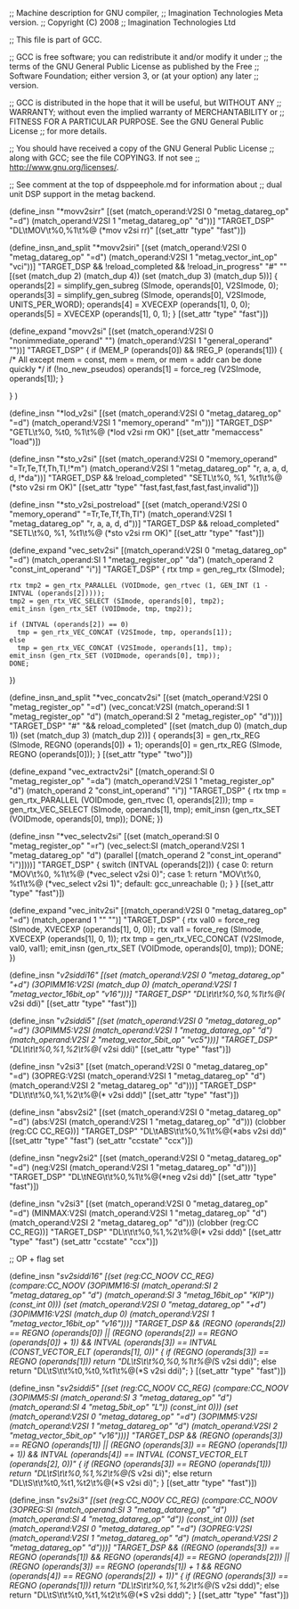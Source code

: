 ;; Machine description for GNU compiler,
;; Imagination Technologies Meta version.
;; Copyright (C) 2008
;; Imagination Technologies Ltd

;; This file is part of GCC.

;; GCC is free software; you can redistribute it and/or modify it under
;; the terms of the GNU General Public License as published by the Free
;; Software Foundation; either version 3, or (at your option) any later
;; version.

;; GCC is distributed in the hope that it will be useful, but WITHOUT ANY
;; WARRANTY; without even the implied warranty of MERCHANTABILITY or
;; FITNESS FOR A PARTICULAR PURPOSE.  See the GNU General Public License
;; for more details.

;; You should have received a copy of the GNU General Public License
;; along with GCC; see the file COPYING3.  If not see
;; <http://www.gnu.org/licenses/>.

;; See comment at the top of dsppeephole.md for information about
;; dual unit DSP support in the metag backend.

(define_insn "*movv2sirr"
  [(set (match_operand:V2SI 0 "metag_datareg_op" "=d")
        (match_operand:V2SI 1 "metag_datareg_op"  "d"))]
  "TARGET_DSP"
  "DL\\tMOV\\t%0,%1\\t%@ (*mov v2si rr)"
  [(set_attr "type" "fast")])

(define_insn_and_split "*movv2siri"
  [(set (match_operand:V2SI 0 "metag_datareg_op"   "=d")
        (match_operand:V2SI 1 "metag_vector_int_op" "vci"))]
  "TARGET_DSP
   && !reload_completed
   && !reload_in_progress"
  "#"
  ""
  [(set (match_dup 2)
        (match_dup 4))
   (set (match_dup 3)
        (match_dup 5))]
  {
    operands[2] = simplify_gen_subreg (SImode, operands[0], V2SImode, 0);
    operands[3] = simplify_gen_subreg (SImode, operands[0], V2SImode, UNITS_PER_WORD);
    operands[4] = XVECEXP (operands[1], 0, 0);
    operands[5] = XVECEXP (operands[1], 0, 1);
  }
  [(set_attr "type" "fast")])

(define_expand "movv2si"
  [(set (match_operand:V2SI 0 "nonimmediate_operand" "")
        (match_operand:V2SI 1 "general_operand"      ""))]
  "TARGET_DSP"
  {
    if (MEM_P (operands[0]) && !REG_P (operands[1]))
      {
        /* All except mem = const, mem = mem, or mem = addr can be done quickly */
        if (!no_new_pseudos)
          operands[1] = force_reg (V2SImode, operands[1]);
      }

  }
)

(define_insn "*lod_v2si"
  [(set (match_operand:V2SI 0 "metag_datareg_op" "=d")
        (match_operand:V2SI 1 "memory_operand"    "m"))]
  "TARGET_DSP"
  "GETL\\t%0, %t0, %1\\t%@ (*lod v2si rm OK)"
  [(set_attr "memaccess" "load")])

(define_insn "*sto_v2si"
  [(set (match_operand:V2SI 0 "memory_operand"  "=Tr,Te,Tf,Th,Tl,!*m")
        (match_operand:V2SI 1 "metag_datareg_op" "r, a, a, d, d, !*da"))]
  "TARGET_DSP && !reload_completed"
  "SETL\\t%0, %1, %t1\\t%@ (*sto v2si rm OK)"
  [(set_attr "type" "fast,fast,fast,fast,fast,invalid")])

(define_insn "*sto_v2si_postreload"
  [(set (match_operand:V2SI 0 "memory_operand"  "=Tr,Te,Tf,Th,Tl")
        (match_operand:V2SI 1 "metag_datareg_op" "r, a, a, d, d"))]
  "TARGET_DSP && reload_completed"
  "SETL\\t%0, %1, %t1\\t%@ (*sto v2si rm OK)"
  [(set_attr "type" "fast")])

(define_expand "vec_setv2si"
  [(match_operand:V2SI 0 "metag_datareg_op"  "=d")
   (match_operand:SI   1 "metag_register_op"  "da")
   (match_operand      2 "const_int_operand"  "i")]
  "TARGET_DSP"
  {
    rtx tmp = gen_reg_rtx (SImode);

    rtx tmp2 = gen_rtx_PARALLEL (VOIDmode, gen_rtvec (1, GEN_INT (1 - INTVAL (operands[2]))));
    tmp2 = gen_rtx_VEC_SELECT (SImode, operands[0], tmp2);
    emit_insn (gen_rtx_SET (VOIDmode, tmp, tmp2));

    if (INTVAL (operands[2]) == 0)
      tmp = gen_rtx_VEC_CONCAT (V2SImode, tmp, operands[1]);
    else
      tmp = gen_rtx_VEC_CONCAT (V2SImode, operands[1], tmp);
    emit_insn (gen_rtx_SET (VOIDmode, operands[0], tmp));
    DONE;
  })
  
(define_insn_and_split "*vec_concatv2si"
  [(set (match_operand:V2SI                0 "metag_register_op" "=d")
        (vec_concat:V2SI (match_operand:SI 1 "metag_register_op"  "d")
                         (match_operand:SI 2 "metag_register_op"  "d")))]
  "TARGET_DSP"
  "#"
  "&& reload_completed"
  [(set (match_dup 0)
        (match_dup 1))
   (set (match_dup 3)
        (match_dup 2))]
  {
    operands[3] = gen_rtx_REG (SImode, REGNO (operands[0]) + 1);
    operands[0] = gen_rtx_REG (SImode, REGNO (operands[0]));
  }
  [(set_attr "type" "two")])

(define_expand "vec_extractv2si"
  [(match_operand:SI   0 "metag_register_op" "=da")
   (match_operand:V2SI 1 "metag_register_op"  "d")
   (match_operand      2 "const_int_operand"  "i")]
  "TARGET_DSP"
  {
    rtx tmp = gen_rtx_PARALLEL (VOIDmode, gen_rtvec (1, operands[2]));
    tmp = gen_rtx_VEC_SELECT (SImode, operands[1], tmp);
    emit_insn (gen_rtx_SET (VOIDmode, operands[0], tmp));
    DONE;
  })

(define_insn "*vec_selectv2si"
  [(set (match_operand:SI                        0 "metag_register_op" "=r")
        (vec_select:SI (match_operand:V2SI       1 "metag_datareg_op"   "d")
                       (parallel [(match_operand 2 "const_int_operand"  "i")])))]
  "TARGET_DSP"
  {
    switch (INTVAL (operands[2]))
      {
        case 0:
          return "MOV\\t%0, %1\\t%@ (*vec_select v2si 0)";
        case 1:
          return "MOV\\t%0, %t1\\t%@ (*vec_select v2si 1)";
        default:
          gcc_unreachable ();
      }
  }
  [(set_attr "type" "fast")])

(define_expand "vec_initv2si"
  [(match_operand:V2SI 0 "metag_datareg_op" "=d")
   (match_operand      1 ""                  "")]
  "TARGET_DSP"
  {
    rtx val0 = force_reg (SImode, XVECEXP (operands[1], 0, 0));
    rtx val1 = force_reg (SImode, XVECEXP (operands[1], 0, 1));
    rtx tmp = gen_rtx_VEC_CONCAT (V2SImode, val0, val1);
    emit_insn (gen_rtx_SET (VOIDmode, operands[0], tmp));
    DONE;
  })

(define_insn "*<expander>v2siddi16"
  [(set (match_operand:V2SI                0 "metag_datareg_op"     "+d")
        (3OPIMM16:V2SI (match_dup 0)
                       (match_operand:V2SI 1 "metag_vector_16bit_op" "v16")))]
  "TARGET_DSP"
  "DL\\t<MNEMONIC>\\t\\t%0,%0,%1\\t%@(*<MNEMONIC> v2si ddi)"
  [(set_attr "type" "fast")])

(define_insn "*<expander>v2siddi5"
  [(set (match_operand:V2SI               0 "metag_datareg_op"    "=d")
        (3OPIMM5:V2SI (match_operand:V2SI 1 "metag_datareg_op"     "d")
                      (match_operand:V2SI 2 "metag_vector_5bit_op" "vc5")))]
  "TARGET_DSP"
  "DL\\t<MNEMONIC>\\t\\t%0,%1,%2\\t%@(*<MNEMONIC> v2si ddi)"
  [(set_attr "type" "fast")])

(define_insn "<expander>v2si3"
  [(set (match_operand:V2SI              0 "metag_datareg_op" "=d")
        (3OPREG:V2SI (match_operand:V2SI 1 "metag_datareg_op"  "d")
                     (match_operand:V2SI 2 "metag_datareg_op"  "d")))]
  "TARGET_DSP"
  "DL\\t<MNEMONIC>\\t\\t%0,%1,%2\\t%@(*<MNEMONIC> v2si ddd)"
  [(set_attr "type" "fast")])

(define_insn "absv2si2"
  [(set (match_operand:V2SI           0 "metag_datareg_op" "=d")
        (abs:V2SI (match_operand:V2SI 1 "metag_datareg_op"  "d")))
   (clobber (reg:CC CC_REG))]
  "TARGET_DSP"
  "DL\\tABS\\t\\t%0,%1\\t%@(*abs v2si dd)"
  [(set_attr "type" "fast")
   (set_attr "ccstate" "ccx")])

(define_insn "negv2si2"
  [(set (match_operand:V2SI           0 "metag_datareg_op" "=d")
        (neg:V2SI (match_operand:V2SI 1 "metag_datareg_op"  "d")))]
  "TARGET_DSP"
  "DL\\tNEG\\t\\t%0,%1\\t%@(*neg v2si dd)"
  [(set_attr "type" "fast")])

(define_insn "<expander>v2si3"
  [(set (match_operand:V2SI              0 "metag_datareg_op" "=d")
        (MINMAX:V2SI (match_operand:V2SI 1 "metag_datareg_op"  "d")
                     (match_operand:V2SI 2 "metag_datareg_op"  "d")))
   (clobber (reg:CC CC_REG))]
  "TARGET_DSP"
  "DL\\t<MNEMONIC>\\t\\t%0,%1,%2\\t%@(*<MNEMONIC> v2si ddd)"
  [(set_attr "type" "fast")
   (set_attr "ccstate" "ccx")])

;; OP + flag set

(define_insn "*<expander>sv2siddi16"
  [(set (reg:CC_NOOV CC_REG)
        (compare:CC_NOOV
            (3OPIMM16:SI (match_operand:SI 2 "metag_datareg_op"       "d")
                         (match_operand:SI 3 "metag_16bit_op"         "KIP"))
            (const_int 0)))
   (set (match_operand:V2SI                0 "metag_datareg_op"      "+d")
        (3OPIMM16:V2SI (match_dup 0)
                       (match_operand:V2SI 1 "metag_vector_16bit_op"  "v16")))]
  "TARGET_DSP
   && (REGNO (operands[2]) == REGNO (operands[0])
       || (REGNO (operands[2]) == REGNO (operands[0]) + 1))
   && INTVAL (operands[3]) == INTVAL (CONST_VECTOR_ELT (operands[1], 0))"
  {
    if (REGNO (operands[3]) == REGNO (operands[1]))
      return "DL\\t<MNEMONIC>S\\t\\t%0,%0,%1\\t%@(*<MNEMONIC>S v2si ddi)";
    else
      return "DL\\t<MNEMONIC>S\\t\\t%t0,%t0,%t1\\t%@(*<MNEMONIC>S v2si ddi)";
  }
  [(set_attr "type" "fast")])

(define_insn "*<expander>sv2siddi5"
  [(set (reg:CC_NOOV CC_REG)
        (compare:CC_NOOV
            (3OPIMM5:SI (match_operand:SI 3 "metag_datareg_op"      "d")
                        (match_operand:SI 4 "metag_5bit_op"         "L"))
            (const_int 0)))
   (set (match_operand:V2SI               0 "metag_datareg_op"     "=d")
        (3OPIMM5:V2SI (match_operand:V2SI 1 "metag_datareg_op"      "d")
                      (match_operand:V2SI 2 "metag_vector_5bit_op"  "v16")))]
  "TARGET_DSP
   && (REGNO (operands[3]) == REGNO (operands[1])
       || (REGNO (operands[3]) == REGNO (operands[1]) + 1))
   && INTVAL (operands[4]) == INTVAL (CONST_VECTOR_ELT (operands[2], 0))"
  {
    if (REGNO (operands[3]) == REGNO (operands[1]))
      return "DL\\t<MNEMONIC>S\\t\\t%0,%1,%2\\t%@(*<MNEMONIC>S v2si di)";
    else
      return "DL\\t<MNEMONIC>S\\t\\t%t0,%t1,%t2\\t%@(*<MNEMONIC>S v2si di)";
  }
  [(set_attr "type" "fast")])

(define_insn "*<expander>sv2si3"
  [(set (reg:CC_NOOV CC_REG)
        (compare:CC_NOOV
            (3OPREG:SI (match_operand:SI 3 "metag_datareg_op"  "d")
                       (match_operand:SI 4 "metag_datareg_op"  "d"))
            (const_int 0)))
   (set (match_operand:V2SI              0 "metag_datareg_op" "=d")
        (3OPREG:V2SI (match_operand:V2SI 1 "metag_datareg_op"  "d")
                     (match_operand:V2SI 2 "metag_datareg_op"  "d")))]
  "TARGET_DSP
   && ((REGNO (operands[3]) == REGNO (operands[1])
        && REGNO (operands[4]) == REGNO (operands[2]))
       || (REGNO (operands[3]) == REGNO (operands[1]) + 1
           && REGNO (operands[4]) == REGNO (operands[2]) + 1))"
  {
    if (REGNO (operands[3]) == REGNO (operands[1]))
      return "DL\\t<MNEMONIC>S\\t\\t%0,%1,%2\\t%@(*<MNEMONIC>S v2si ddd)";
    else
      return "DL\\t<MNEMONIC>S\\t\\t%t0,%t1,%t2\\t%@(*<MNEMONIC>S v2si ddd)";
  }
  [(set_attr "type" "fast")])

